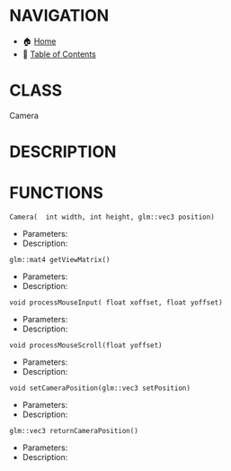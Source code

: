 # NAVIGATION
- 🏠 [Home](../../../readme.md)
- 📖 [Table of Contents](../docs_Chapter_0.00_Table_of_Contents/doc_Chapter_0.00_Table_of_Contents.md)


# CLASS
Camera

# DESCRIPTION

# FUNCTIONS
`Camera(  int width, int height, glm::vec3 position)`
- Parameters:
- Description: 

`glm::mat4 getViewMatrix()`
- Parameters:
- Description: 

`void processMouseInput( float xoffset, float yoffset)`
- Parameters:
- Description: 

`void processMouseScroll(float yoffset)`
- Parameters:
- Description: 

`void setCameraPosition(glm::vec3 setPosition)`
- Parameters:
- Description: 

`glm::vec3 returnCameraPosition()`
- Parameters:
- Description: 